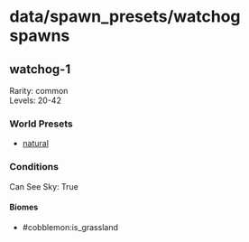 # data/spawn_presets/watchog spawns  
  
## watchog-1  
Rarity: common  
Levels: 20-42  
  
### World Presets  
* [natural](/data/world_presets/natural.md)  
  
### Conditions  
Can See Sky: True  
  
#### Biomes  
  * #cobblemon:is_grassland
  
